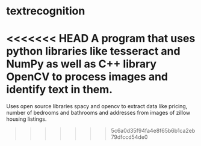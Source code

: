 # textrecognition
<<<<<<< HEAD
A program that uses python libraries like tesseract and NumPy as well as C++ library OpenCV to process images and identify text in them.
=======
Uses open source libraries spacy and opencv to extract data like pricing, number of bedrooms and bathrooms and addresses from images of zillow housing listings.
>>>>>>> 5c6a0d35f94fa4e8f65b6b1ca2eb79dfccd54de0
